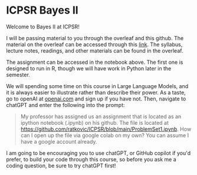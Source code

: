 # ICPSR Bayes II

Welcome to Bayes II at ICPSR!

I will be passing material to you through the overleaf and this github.  The material on the overleaf can be accessed through this 
 [link](https://www.overleaf.com/read/ttqzsmfdtfhz).  The syllabus, lecture notes, readings, and other materials can be found in the overleaf.

The assignment can be accessed in the notebook above. The first one is designed to run in R, though we will have work in Python later in the semester.

We will spending some time on this course in Large Language Models, and it is always easier to illustrate rather than describe their power.  As a taste, go to openAI at [openai.com](openai.com)  and sign up if you have not. Then, navigate to chatGPT and enter the following into the prompt:

> My professor has assigned us an assignment that is located as an ipython notebook (.ipynb) on his github.   The file is located at https://github.com/ratkovic/ICPSR/blob/main/ProblemSet1.ipynb.  How can I open up the file via google colab on my own? You can assume I have a google account already.

I am going to be encouraging you to use chatGPT, or GitHub copilot if you'd prefer, to build your code through this course, so before you ask me a coding question, be sure to try chatGPT first!
